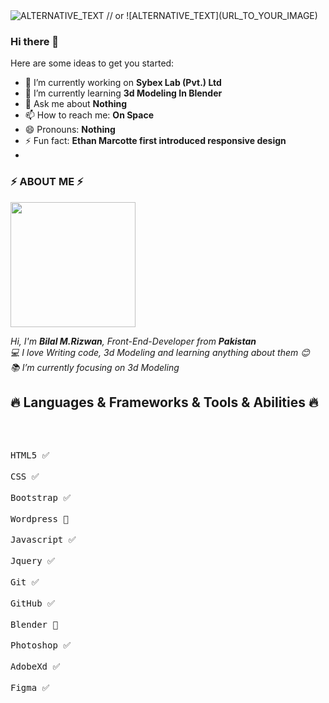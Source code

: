 <img src="https://png.pngtree.com/png-vector/20230903/ourmid/pngtree-stylized-3d-website-developer-character-illustration-png-image_9953699.png" width="VALUE" height="VALUE" alt="ALTERNATIVE_TEXT" />
// or
![ALTERNATIVE_TEXT](URL_TO_YOUR_IMAGE)


### Hi there 🤙
Here are some ideas to get you started:
- 🔭 I’m currently working on <b>Sybex Lab (Pvt.) Ltd </b>
- 🌱 I’m currently learning <b>3d Modeling In Blender</b>
- 💬 Ask me about <b>Nothing</b>
- 📫 How to reach me: <b>On Space</b>
- 😄 Pronouns: <b>Nothing</b>
- ⚡ Fun fact: <b>Ethan Marcotte first introduced responsive design</b>
- <br>
<h3> ⚡ ABOUT ME ⚡ </h3>
<p>
    <img  src="https://png.pngtree.com/png-vector/20230903/ourmid/pngtree-stylized-3d-website-developer-character-illustration-png-image_9953699.png" height="200px">
</p>
<p>
    <i>
        Hi, I'm <b>Bilal M.Rizwan</b>, Front-End-Developer from <b>Pakistan</b> 
        <br>
        💻 I love Writing code, 3d Modeling and learning anything about them 😊
        <br>
        📚 I’m currently focusing on 3d Modeling
    </i>
    <br>
</p>

<h2>🔥 Languages & Frameworks & Tools & Abilities 🔥</h2><br>

<p>
    <kbd> <br>HTML5 ✅ <br> </kbd>
    <kbd> <br>CSS ✅ <br> </kbd>
    <kbd> <br>Bootstrap ✅ <br> </kbd>
    <kbd> <br>Wordpress 🔎 <br> </kbd>
    <kbd> <br>Javascript ✅ <br> </kbd>
    <kbd> <br>Jquery ✅ <br> </kbd>
    <kbd> <br>Git ✅ <br> </kbd>
    <kbd> <br>GitHub ✅ <br> </kbd>
    <kbd> <br>Blender 🔎 <br> </kbd>
    <kbd> <br>Photoshop ✅ <br> </kbd>
    <kbd> <br>AdobeXd ✅ <br> </kbd>
    <kbd> <br>Figma ✅ <br> </kbd>
</p>



